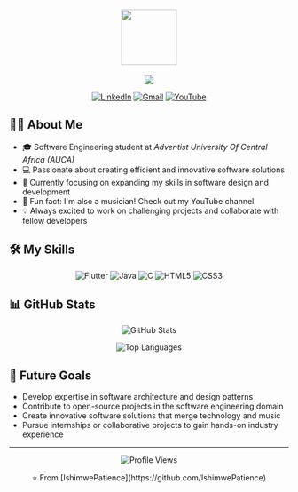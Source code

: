 <h1 align="center">
  <img src="https://media.giphy.com/media/M9gbBd9nbDrOTu1Mqx/giphy.gif" width="100"/>
</h1>

<p align="center">
  <a href="https://github.com/DenverCoder1/readme-typing-svg"><img src="https://readme-typing-svg.herokuapp.com?lines=Hi,+I'm+ISHIMWE+Patience;Software+Engineering+Student;Aspiring+Software+Developer;Musician;&center=true&width=380&height=45"></a>
</p>

<p align="center">
  <a href=" https://www.linkedin.com/in/olga-uwayo-5a9aa7213/"><img src="https://img.shields.io/badge/LinkedIn-0077B5?style=for-the-badge&logo=linkedin&logoColor=white" alt="LinkedIn"/></a>
  <a href="mailto:uwayoolga2@gmail.com"><img src="https://img.shields.io/badge/Gmail-D14836?style=for-the-badge&logo=gmail&logoColor=white" alt="Gmail"/></a>
  <a href="https://www.youtube.com/@yool5018"><img src="https://img.shields.io/badge/YouTube-FF0000?style=for-the-badge&logo=youtube&logoColor=white" alt="YouTube"/></a>
</p>

## 👨‍💻 About Me

- 🎓 Software Engineering student at *Adventist University Of Central Africa (AUCA)*
- 💻 Passionate about creating efficient and innovative software solutions
- 🌱 Currently focusing on expanding my skills in software design and development
- 🎵 Fun fact: I'm also a musician! Check out my YouTube channel
- 💡 Always excited to work on challenging projects and collaborate with fellow developers

## 🛠 My Skills

<p align="center">
  <img src="https://img.shields.io/badge/Flutter-02569B?style=for-the-badge&logo=flutter&logoColor=white" alt="Flutter"/>
  <img src="https://img.shields.io/badge/Java-ED8B00?style=for-the-badge&logo=java&logoColor=white" alt="Java"/>
  <img src="https://img.shields.io/badge/C-00599C?style=for-the-badge&logo=c&logoColor=white" alt="C"/>
  <img src="https://img.shields.io/badge/HTML5-E34F26?style=for-the-badge&logo=html5&logoColor=white" alt="HTML5"/>
  <img src="https://img.shields.io/badge/CSS3-1572B6?style=for-the-badge&logo=css3&logoColor=white" alt="CSS3"/>
</p>

## 📊 GitHub Stats

<p align="center">
  <img src="https://github-readme-stats.vercel.app/api?username=IshimwePatience&show_icons=true&theme=radical" alt="GitHub Stats" />
</p>

<p align="center">
  <img src="https://github-readme-stats.vercel.app/api/top-langs/?username=IshimwePatience&layout=compact&theme=radical" alt="Top Languages" />
</p>


## 🎯 Future Goals

- Develop expertise in software architecture and design patterns
- Contribute to open-source projects in the software engineering domain
- Create innovative software solutions that merge technology and music
- Pursue internships or collaborative projects to gain hands-on industry experience

---

<p align="center">
  <img src="https://komarev.com/ghpvc/?username=IshimwePatience&label=Profile%20views&color=0e75b6&style=flat" alt="Profile Views" />
</p>

<p align="center">⭐ From [IshimwePatience](https://github.com/IshimwePatience)</p>
